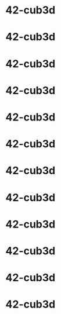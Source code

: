 # 42-cub3d
# 42-cub3d
# 42-cub3d
# 42-cub3d
# 42-cub3d
# 42-cub3d
# 42-cub3d
# 42-cub3d
# 42-cub3d
# 42-cub3d
# 42-cub3d
# 42-cub3d
